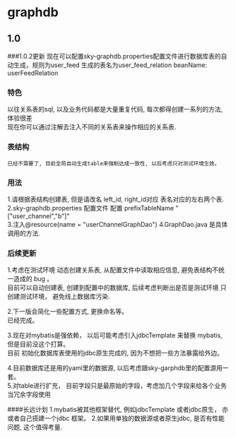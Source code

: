 # graphdb
## 1.0
###1.0.2更新
现在可以配置sky-graphdb.properties配置文件进行数据库表的自动生成，规则为user_feed 生成的表名为user_feed_relation beanName: userFeedRelation         
### 特色
以往关系表的sql, 以及业务代码都是大量重复代码, 每次都得创建一系列的方法, 体验很差   
现在你可以通过注解去注入不同的关系表来操作相应的关系表.
### 表结构
`已经不需要了, 目前全局自动生成table来强制达成一致性, 以后考虑只对测试环境生效。`
   
### 用法
1.请根据表结构创建表, 但是请改名 left_id, right_id对应 表名对应的左右两个表.  
2.sky-graphdb.properties 配置文件 配置 prefixTableName "["user_channel","b"]"   
3.注入@resource(name = "userChannelGraphDao")
4.GraphDao.java 是具体调用的方法.
### 后续更新
1.考虑在测试环境 动态创建关系表, 从配置文件中读取相应信息, 避免表结构不统一造成的 bug 。        
目前可以自动创建表, 创建到配置中的数据库, 后续考虑判断出是否是测试环境 只创建测试环境， 避免线上数据库污染.       
           
2.下一版会简化一些配置方式, 更换命名等。       
已经完成。      
         
3.现在对mybatis是强依赖， 以后可能考虑引入jdbcTemplate 来替换 mybatis, 但是目前没这个打算。              
目前 初始化数据库表使用的jdbc原生完成的, 因为不想把一些方法暴露给外边。             
        
4.目前数据库还是用的yaml里的数据源, 以后考虑跟sky-garphdb里的配置源用一套。        
5.对table进行扩充， 目前字段只是最原始的字段，考虑加几个字段来给各个业务当冗余字段使用
       
####长远计划
1.mybatis被其他框架替代, 例如jdbcTemplate 或者jdbc原生， 亦或者自己搭建一个jdbc 框架。
2.如果用单独的数据源或者原生jdbc, 是否有性能问题, 这个值得考量.


